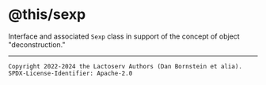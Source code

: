 @this/sexp
==========

Interface and associated `Sexp` class in support of the concept of object
"deconstruction."

- - - - - - - - - -
```
Copyright 2022-2024 the Lactoserv Authors (Dan Bornstein et alia).
SPDX-License-Identifier: Apache-2.0
```
